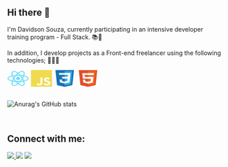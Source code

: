 ## Hi there 👋

I'm Davidson Souza, currently participating in an intensive developer training program - Full Stack. 📚🚀

In addition, I develop projects as a Front-end freelancer using the following technologies; 👨‍💻💼

<div>
<img align="center" alt="Rafa-React" height="40" width="50" src="https://raw.githubusercontent.com/devicons/devicon/master/icons/react/react-original.svg" style="max-width: 100%;">
<img align="center" alt="Rafa-Js" height="40" width="50" src="https://raw.githubusercontent.com/devicons/devicon/master/icons/javascript/javascript-plain.svg" style="max-width: 100%;">
<img align="center" alt="Rafa-CSS" height="40" width="50" src="https://raw.githubusercontent.com/devicons/devicon/master/icons/css3/css3-original.svg" style="max-width: 100%;">
<img align="center" alt="Rafa-HTML" height="40" width="50" src="https://raw.githubusercontent.com/devicons/devicon/master/icons/html5/html5-original.svg" style="max-width: 100%;">
</div>
<br />


![Anurag's GitHub stats](https://github-readme-stats.vercel.app/api?username=davidson-github&theme=chartreuse-dark)
    
 </div>
 <br />  

## Connect with me:

<p>
<a href="https://www.linkedin.com/in/davidson-soares/" rel="nofollow"><img src="https://img.shields.io/badge/LinkedIn-0077B5?style=for-the-badge&logo=linkedin&logoColor=white">
</a>
<a href="https://www.instagram.com/davidson_soares/" rel="nofollow"><img src="https://img.shields.io/badge/Instagram-E4405F?style=for-the-badge&logo=instagram&logoColor=white"></a>   
<a href="mailto:davidsonsoares.dev@gmail.com" rel="nofollow"><img src="https://img.shields.io/badge/Gmail-D14836?style=for-the-badge&logo=gmail&logoColor=white"></a>

</p>


